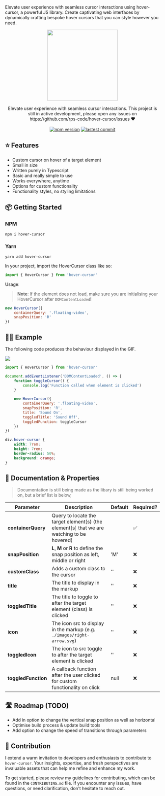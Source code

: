 Elevate user experience with seamless cursor interactions using hover-cursor, a powerful JS library. Create captivating web interfaces by dynamically crafting bespoke hover cursors that you can style however you need.

<div align="center">
    <img align="center" width="230" src="https://i.imgur.com/bt5ZC7l.png" />
    <br />
    <br />
    <div>Elevate user experience with seamless cursor interactions. This project is still in active development, please open any issues on https://github.com/rps-code/hover-cursor/issues ❤️</div>
    <br />
    <a href="https://www.npmjs.com/package/hover-cursor"><img src="https://badgen.net/npm/v/hover-cursor" alt="npm version"></a> <a href="https://github.com/rps-code/hover-cursor"><img src="https://img.shields.io/github/last-commit/rps-code/hover-cursor" alt="lastest commit"></a>
</div>

## ⭐️ Features

-   Custom cursor on hover of a target element
-   Small in size
-   Written purely in Typescript
-   Basic and really simple to use
-   Works everywhere, anytime
-   Options for custom functionality
-   Functionality styles, no styling limitations

## 📦 Getting Started

### NPM

```
npm i hover-cursor
```

### Yarn

```
yarn add hover-cursor
```

In your project, import the HoverCursor class like so:

```js
import { HoverCursor } from 'hover-cursor'
```

Usage:

> **Note**: If the element does not load, make sure you are initialising your HoverCursor after `DOMContentLoaded`!

```js
new HoverCursor({
    containerQuery: '.floating-video',
    snapPosition: 'R'
})
```

## 🙋‍♂️ Example

The following code produces the behaviour displayed in the GIF.

![](https://github.com/rps-code/hover-cursor/blob/main/demo.gif)

```js
import { HoverCursor } from 'hover-cursor'

document.addEventListener('DOMContentLoaded', () => {
    function toggleCursor() {
        console.log('Function called when element is clicked')
    }

    new HoverCursor({
        containerQuery: '.floating-video',
        snapPosition: 'R',
        title: 'Sound On',
        toggledTitle: 'Sound Off',
        toggledFunction: toggleCursor
    })
})
```

```css
div.hover-cursor {
    width: 7rem;
    height: 7rem;
    border-radius: 50%;
    background: orange;
}
```

## 🚀 Documentation & Properties

> Documentation is still being made as the libary is still being worked on, but a brief list is below,

| Parameter           | Description                                                                               | Default | Required? |
| ------------------- | ----------------------------------------------------------------------------------------- | ------- | --------- |
| **containerQuery**  | Query to locate the target element(s) (the element[s] that we are watching to be hovered) |         | ✅        |
| **snapPosition**    | **L**, **M** or **R** to define the snap position as left, middle or right                | 'M'     | ❌        |
| **customClass**     | Adds a custom class to the cursor                                                         | ''      | ❌        |
| **title**           | The title to display in the markup                                                        | ''      | ❌        |
| **toggledTitle**    | The title to toggle to after the target element (class) is clicked                        | ''      | ❌        |
| **icon**            | The icon src to display in the markup (e.g. `./images/right-arrow.svg`)                   | ''      | ❌        |
| **toggledIcon**     | The icon to src toggle to after the target element is clicked                             | ''      | ❌        |
| **toggledFunction** | A callback function after the user clicked for custom functionality on click              | null    | ❌        |

## 🛣️ Roadmap (TODO)

-   Add in option to change the vertical snap position as well as horizontal
-   Optimise build process & update build tools
-   Add option to change the speed of transitions through parameters

## 💎 Contribution

I extend a warm invitation to developers and enthusiasts to contribute to `hover-cursor`. Your insights, expertise, and fresh perspectives are invaluable assets that can help me refine and enhance my work.

To get started, please review my guidelines for contributing, which can be found in the `CONTRIBUTING.md` file. If you encounter any issues, have questions, or need clarification, don't hesitate to reach out.
